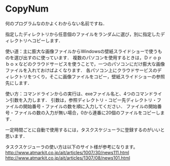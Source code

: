 # CopyNum

何のプログラムなのかよくわからない名前ですね．

指定したディレクトリから任意個のファイルをランダムに選び，別に指定したディレクトリへコピーします．  


使い道：主に膨大な画像ファイルからWindowsの壁紙スライドショーで使うものを選び出すのに使っています．
複数のパソコンを使用するときは，Ｄｒｏｐｂｏｘなどのクラウドサービスを使うことで，一つのパソコンにだけ膨大な画像ファイルを入れておけばよくなります．
各パソコン上にクラウドサービスのディレクトリをつくり，そこに画像ファイルをコピー，壁紙スライドショーの参照先にします．


使い方：コマンドラインからの実行は、exeファイル名と、4つのコマンドライン引数を入力します．
引数は，参照ディレクトリ・コピー先ディレクトリ・ファイルの開始番号・ファイルの数を順に入力してください．
ファイルの開始番号・ファイルの数の入力が無い場合，0から連番に20個のファイルをコピーします．


一定時間ごとに自動で使用するには，タスクスケジューラに登録するのがいいと思います． 
  
タスクスケジューラの使い方は以下のサイト様が参考になります。  
http://www.atmarkit.co.jp/ait/articles/1007/30/news111.html  
http://www.atmarkit.co.jp/ait/articles/1307/08/news101.html

